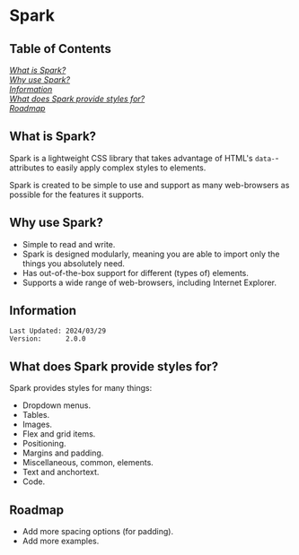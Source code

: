 # Spark

## Table of Contents

[*What is Spark?*](#what-is-spark)                                            \
[*Why use Spark?*](#why-use-spark)                                            \
[*Information*](#information)                                                 \
[*What does Spark provide styles for?*](#what-does-spark-provide-styles-for)  \
[*Roadmap*](#roadmap)

## What is Spark?

Spark is a lightweight CSS library that takes advantage of HTML's
 `data-`-attributes to easily apply complex styles to elements.

Spark is created to be simple to use and support as many web-browsers as
 possible for the features it supports.

## Why use Spark?

- Simple to read and write.  
- Spark is designed modularly, meaning you are able to import only the
   things you absolutely need.  
- Has out-of-the-box support for different (types of) elements.  
- Supports a wide range of web-browsers, including Internet Explorer.

## Information

    Last Updated: 2024/03/29
    Version:      2.0.0

## What does Spark provide styles for?

Spark provides styles for many things:  
 - Dropdown menus.  
 - Tables.  
 - Images.  
 - Flex and grid items.  
 - Positioning.  
 - Margins and padding.  
 - Miscellaneous, common, elements.  
 - Text and anchortext.  
 - Code.

## Roadmap

- Add more spacing options (for padding).  
- Add more examples.